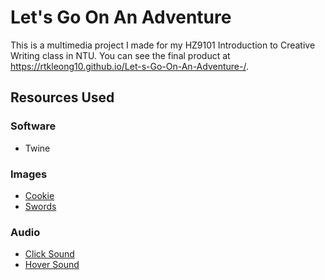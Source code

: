 # Let's Go On An Adventure
This is a multimedia project I made for my HZ9101 Introduction to Creative Writing class in NTU. You can see the final product at https://rtkleong10.github.io/Let-s-Go-On-An-Adventure-/.

## Resources Used
### Software
- Twine

### Images
- [Cookie](https://www.pexels.com/photo/cookies-on-square-white-ceramic-plate-890577/)
- [Swords](https://www.flaticon.com/free-icon/swords_1191131)

### Audio
- [Click Sound](http://soundimage.org/wp-content/uploads/2016/04/UI_Quirky19.mp3)
- [Hover Sound](http://soundimage.org/wp-content/uploads/2016/04/UI_Quirky29.mp3)